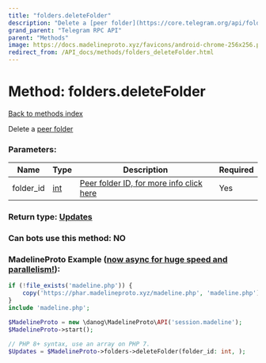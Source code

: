 ```yaml
---
title: "folders.deleteFolder"
description: "Delete a [peer folder](https://core.telegram.org/api/folders#peer-folders)"
grand_parent: "Telegram RPC API"
parent: "Methods"
image: https://docs.madelineproto.xyz/favicons/android-chrome-256x256.png
redirect_from: /API_docs/methods/folders_deleteFolder.html
---
```

# Method: folders.deleteFolder
[Back to methods index](index.html)



Delete a [peer folder](https://core.telegram.org/api/folders#peer-folders)

### Parameters:

| Name     |    Type       | Description | Required |
|----------|---------------|-------------|----------|
|folder\_id|[int](/API_docs/types/int.html) | [Peer folder ID, for more info click here](https://core.telegram.org/api/folders#peer-folders) | Yes|


### Return type: [Updates](/API_docs/types/Updates.html)

### Can bots use this method: **NO**


### MadelineProto Example ([now async for huge speed and parallelism!](https://docs.madelineproto.xyz/docs/ASYNC.html)):


```php
if (!file_exists('madeline.php')) {
    copy('https://phar.madelineproto.xyz/madeline.php', 'madeline.php');
}
include 'madeline.php';

$MadelineProto = new \danog\MadelineProto\API('session.madeline');
$MadelineProto->start();

// PHP 8+ syntax, use an array on PHP 7.
$Updates = $MadelineProto->folders->deleteFolder(folder_id: int, );
```

